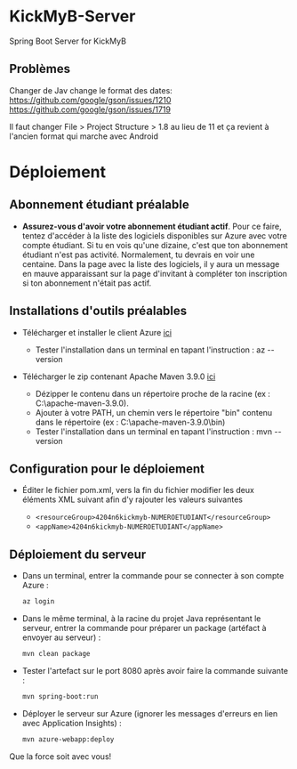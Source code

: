 # KickMyB-Server
Spring Boot Server for KickMyB

## Problèmes

Changer de Jav change le format des dates:
https://github.com/google/gson/issues/1210
https://github.com/google/gson/issues/1719

Il faut changer File > Project Structure > 1.8 au lieu de 11 et ça revient à l'ancien format qui marche avec Android




# Déploiement

## Abonnement étudiant préalable
- **Assurez-vous d'avoir votre abonnement étudiant actif**. Pour ce faire, tentez d'accéder à la liste des logiciels disponibles sur Azure avec votre compte étudiant. Si tu en vois qu'une dizaine, c'est que ton abonnement étudiant n'est pas activité. Normalement, tu devrais en voir une centaine. Dans la page avec la liste des logiciels, il y aura un message en mauve apparaissant sur la page d'invitant à compléter ton inscription si ton abonnement n'était pas actif.

## Installations d'outils préalables
- Télécharger et installer le client Azure [ici](https://aka.ms/installazurecliwindows)
  - Tester l'installation dans un terminal en tapant l'instruction : az --version

- Télécharger le zip contenant Apache Maven 3.9.0 [ici](https://dlcdn.apache.org/maven/maven-3/3.9.0/binaries/apache-maven-3.9.0-bin.zip)
  - Dézipper le contenu dans un répertoire proche de la racine (ex : C:\apache-maven-3.9.0).
  - Ajouter à votre PATH, un chemin vers le répertoire "bin" contenu dans le répertoire (ex : C:\apache-maven-3.9.0\bin)
  - Tester l'installation dans un terminal en tapant l'instruction : mvn --version

## Configuration pour le déploiement
- Éditer le fichier pom.xml, vers la fin du fichier modifier les deux éléments XML suivant afin d'y rajouter les valeurs suivantes 

  - `<resourceGroup>4204n6kickmyb-NUMEROETUDIANT</resourceGroup>`
  - `<appName>4204n6kickmyb-NUMEROETUDIANT</appName>`

## Déploiement du serveur
- Dans un terminal, entrer la commande pour se connecter à son compte Azure :
  ```sh
  az login 
  ```
- Dans le même terminal, à la racine du projet Java représentant le serveur, entrer la commande pour préparer un package (artéfact à envoyer au serveur) : 
  ```sh
  mvn clean package
  ```
- Tester l'artefact sur le port 8080 après avoir faire la commande suivante : 
  ```sh
  mvn spring-boot:run
  ```
- Déployer le serveur sur Azure (ignorer les messages d'erreurs en lien avec Application Insights) :
  ```sh
  mvn azure-webapp:deploy
  ```
  
Que la force soit avec vous!